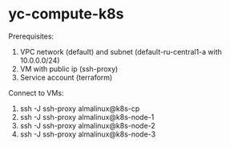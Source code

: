 # yc-compute-k8s
Prerequisites:
1. VPC network (default) and subnet (default-ru-central1-a with 10.0.0.0/24)
2. VM with public ip (ssh-proxy)
3. Service account (terraform)

Connect to VMs:
1. ssh -J ssh-proxy almalinux@k8s-cp
2. ssh -J ssh-proxy almalinux@k8s-node-1
3. ssh -J ssh-proxy almalinux@k8s-node-2
4. ssh -J ssh-proxy almalinux@k8s-node-3